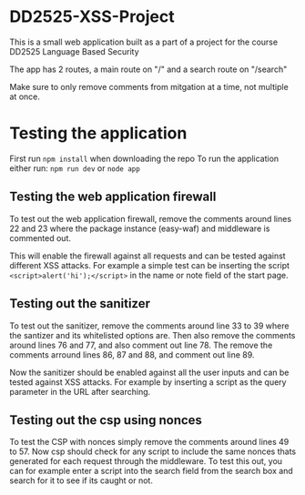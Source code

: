 # DD2525-XSS-Project
This is a small web application built as a part of a project for the course DD2525 Language Based Security

The app has 2 routes, a main route on "/" and a search route on "/search"

Make sure to only remove comments from mitgation at a time, not multiple at once.

# Testing the application
First run `npm install` when downloading the repo
To run the application either run: `npm run dev` or `node app`

## Testing the web application firewall
To test out the web application firewall, remove the comments around lines 22 and 23 where the package instance (easy-waf) and middleware is commented out.

This will enable the firewall against all requests and can be tested against different XSS attacks. For example a simple test can be inserting the script `<script>alert('hi');</script>` in the name or note field of the start page.

## Testing out the sanitizer
To test out the sanitizer, remove the comments around line 33 to 39 where the santizer and its whitelisted options are.
Then also remove the comments around lines 76 and 77, and also comment out line 78.
The remove the comments arround lines 86, 87 and 88, and comment out line 89.

Now the sanitizer should be enabled against all the user inputs and can be tested against XSS attacks. For example by inserting a script as the query parameter in the URL after searching.

## Testing out the csp using nonces
To test the CSP with nonces simply remove the comments around lines 49  to 57. Now csp should check for any script to include the same nonces thats generated for each request through the middleware.
To test this out, you can for example enter a script into the search field from the search box and search for it to see if its caught or not.
